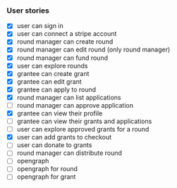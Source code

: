 ### User stories

- [x] user can sign in
- [x] user can connect a stripe account
- [x] round manager can create round
- [x] round manager can edit round (only round manager)
- [x] round manager can fund round
- [x] user can explore rounds
- [x] grantee can create grant
- [x] grantee can edit grant
- [x] grantee can apply to round
- [x] round manager can list applications
- [ ] round manager can approve application
- [x] grantee can view their profile
- [ ] grantee can view their grants and applications
- [ ] user can explore approved grants for a round
- [x] user can add grants to checkout
- [ ] user can donate to grants
- [ ] round manager can distribute round
- [ ] opengraph
- [ ] opengraph for round
- [ ] opengraph for grant
